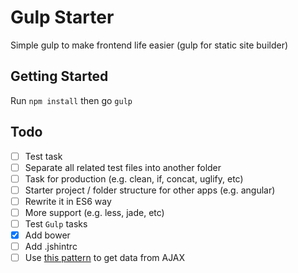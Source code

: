 # Gulp Starter

Simple gulp to make frontend life easier (gulp for static site builder)

## Getting Started

Run `npm install` then go `gulp`

## Todo

- [ ] Test task
- [ ] Separate all related test files into another folder
- [ ] Task for production (e.g. clean, if, concat, uglify, etc)
- [ ] Starter project / folder structure for other apps (e.g. angular)
- [ ] Rewrite it in ES6 way
- [ ] More support (e.g. less, jade, etc)
- [ ] Test `Gulp` tasks
- [x] Add bower
- [ ] Add .jshintrc
- [ ] Use [this pattern](https://github.com/johnpapa/angular-styleguide#resolving-promises-for-a-controller) to get data from AJAX
